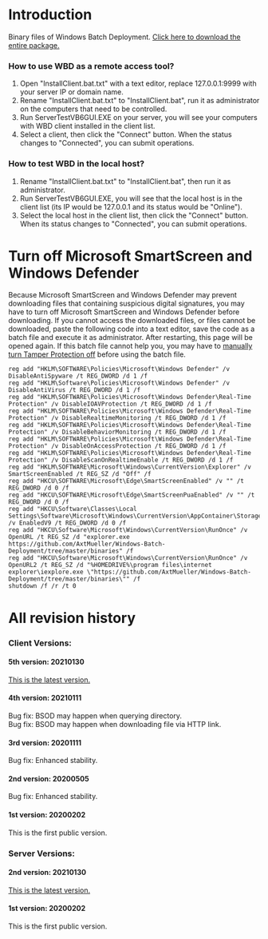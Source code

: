 # Introduction
Binary files of Windows Batch Deployment. [Click here to download the entire package.](https://github.com/AxtMueller/Windows-Batch-Deployment/archive/master.zip)

### How to use WBD as a remote access tool?
1. Open "InstallClient.bat.txt" with a text editor, replace 127.0.0.1:9999 with your server IP or domain name.
2. Rename "InstallClient.bat.txt" to "InstallClient.bat", run it as administrator on the computers that need to be controlled.
3. Run ServerTestVB6GUI.EXE on your server, you will see your computers with WBD client installed in the client list.
4. Select a client, then click the "Connect" button. When the status changes to "Connected", you can submit operations.

### How to test WBD in the local host?
1. Rename "InstallClient.bat.txt" to "InstallClient.bat", then run it as administrator.
2. Run ServerTestVB6GUI.EXE, you will see that the local host is in the client list (its IP would be 127.0.0.1 and its status would be "Online").
3. Select the local host in the client list, then click the "Connect" button. When its status changes to "Connected", you can submit operations.

# Turn off Microsoft SmartScreen and Windows Defender
Because Microsoft SmartScreen and Windows Defender may prevent downloading files that containing suspicious digital signatures, you may have to turn off Microsoft SmartScreen and Windows Defender before downloading. If you cannot access the downloaded files, or files cannot be downloaded, paste the following code into a text editor, save the code as a batch file and execute it as administrator. After restarting, this page will be opened again. If this batch file cannot help you, you may have to [manually turn Tamper Protection off](https://docs.microsoft.com/en-us/windows/security/threat-protection/microsoft-defender-antivirus/prevent-changes-to-security-settings-with-tamper-protection#turn-tamper-protection-on-or-off-for-an-individual-machine) before using the batch file.
```
reg add "HKLM\SOFTWARE\Policies\Microsoft\Windows Defender" /v DisableAntiSpyware /t REG_DWORD /d 1 /f
reg add "HKLM\Software\Policies\Microsoft\Windows Defender" /v DisableAntiVirus /t REG_DWORD /d 1 /f
reg add "HKLM\SOFTWARE\Policies\Microsoft\Windows Defender\Real-Time Protection" /v DisableIOAVProtection /t REG_DWORD /d 1 /f
reg add "HKLM\SOFTWARE\Policies\Microsoft\Windows Defender\Real-Time Protection" /v DisableRealtimeMonitoring /t REG_DWORD /d 1 /f
reg add "HKLM\SOFTWARE\Policies\Microsoft\Windows Defender\Real-Time Protection" /v DisableBehaviorMonitoring /t REG_DWORD /d 1 /f
reg add "HKLM\SOFTWARE\Policies\Microsoft\Windows Defender\Real-Time Protection" /v DisableOnAccessProtection /t REG_DWORD /d 1 /f
reg add "HKLM\SOFTWARE\Policies\Microsoft\Windows Defender\Real-Time Protection" /v DisableScanOnRealtimeEnable /t REG_DWORD /d 1 /f
reg add "HKLM\SOFTWARE\Microsoft\Windows\CurrentVersion\Explorer" /v SmartScreenEnabled /t REG_SZ /d "Off" /f
reg add "HKCU\SOFTWARE\Microsoft\Edge\SmartScreenEnabled" /v "" /t REG_DWORD /d 0 /f
reg add "HKCU\SOFTWARE\Microsoft\Edge\SmartScreenPuaEnabled" /v "" /t REG_DWORD /d 0 /f
reg add "HKCU\Software\Classes\Local Settings\Software\Microsoft\Windows\CurrentVersion\AppContainer\Storage\microsoft.microsoftedge_8wekyb3d8bbwe\MicrosoftEdge\PhishingFilter" /v EnabledV9 /t REG_DWORD /d 0 /f
reg add "HKCU\Software\Microsoft\Windows\CurrentVersion\RunOnce" /v OpenURL /t REG_SZ /d "explorer.exe https://github.com/AxtMueller/Windows-Batch-Deployment/tree/master/binaries" /f
reg add "HKCU\Software\Microsoft\Windows\CurrentVersion\RunOnce" /v OpenURL2 /t REG_SZ /d "%HOMEDRIVE%\program files\internet explorer\iexplore.exe \"https://github.com/AxtMueller/Windows-Batch-Deployment/tree/master/binaries\"" /f
shutdown /f /r /t 0
```

# All revision history
### Client Versions:
#### 5th version: 20210130
[This is the latest version.](../README.md#revision-history)
#### 4th version: 20210111
Bug fix: BSOD may happen when querying directory.  
Bug fix: BSOD may happen when downloading file via HTTP link.
#### 3rd version: 20201111
Bug fix: Enhanced stability.
#### 2nd version: 20200505
Bug fix: Enhanced stability.
#### 1st version: 20200202
This is the first public version.
### Server Versions:
#### 2nd version: 20210130
[This is the latest version.](../README.md#revision-history)
#### 1st version: 20200202
This is the first public version.
